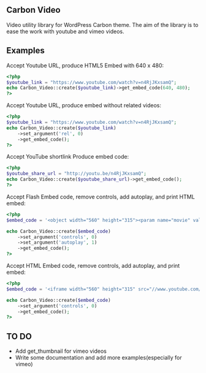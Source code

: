 ## Carbon Video

Video utility library for WordPress Carbon theme. The aim of the library is to ease the work with youtube and vimeo videos.

## Examples

Accept Youtube URL, produce HTML5 Embed with 640 x 480:

```php	
<?php
$youtube_link = "https://www.youtube.com/watch?v=n4RjJKxsamQ";
echo Carbon_Video::create($youtube_link)->get_embed_code(640, 480);
?>
```

Accept Youtube URL, produce embed without related videos:

```php
<?php
$youtube_link = "https://www.youtube.com/watch?v=n4RjJKxsamQ";
echo Carbon_Video::create($youtube_link)
    ->set_argument('rel', 0)
    ->get_embed_code();
?>
```

Accept YouTube shortlink Produce embed code:

```php
<?php
$youtube_share_url = "http://youtu.be/n4RjJKxsamQ";
echo Carbon_Video::create($youtube_share_url)->get_embed_code();
?>
```

Accept Flash Embed code, remove controls, add autoplay, and print HTML embed:

```php
<?php
$embed_code = '<object width="560" height="315"><param name="movie" value="//www.youtube.com/v/n4RjJKxsamQ?version=3&amp;hl=en_US&amp;rel=0"></param><param name="allowFullScreen" value="true"></param><param name="allowscriptaccess" value="always"></param><embed src="//www.youtube.com/v/n4RjJKxsamQ?version=3&amp;hl=en_US&amp;rel=0" type="application/x-shockwave-flash" width="560" height="315" allowscriptaccess="always" allowfullscreen="true"></embed></object>';

echo Carbon_Video::create($embed_code)
    ->set_argument('controls', 0)
    ->set_argument('autoplay', 1)
    ->get_embed_code();
?>
```

Accept HTML Embed code, remove controls, add autoplay, and print embed:

```php
<?php
$embed_code = '<iframe width="560" height="315" src="//www.youtube.com/embed/n4RjJKxsamQ?rel=0" frameborder="0" allowfullscreen></iframe>';

echo Carbon_Video::create($embed_code)
    ->set_argument('controls', 0)
    ->get_embed_code();
?>
```

## TO DO
 
 - Add get_thumbnail for vimeo videos
 - Write some documentation and add more examples(especially for vimeo)